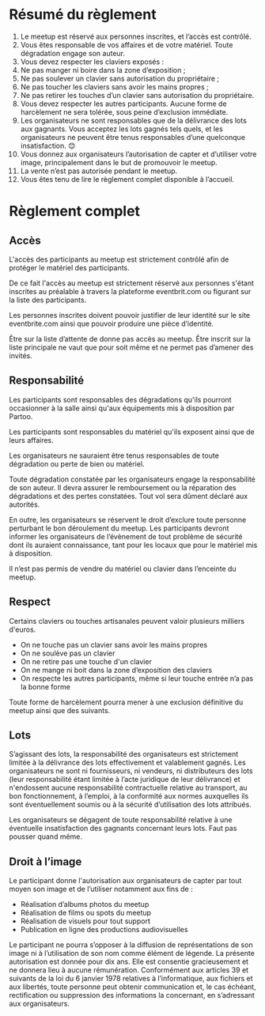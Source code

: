 # Résumé du règlement 

1. Le meetup est réservé aux personnes inscrites, et l’accès est contrôlé.
2. Vous êtes responsable de vos affaires et de votre matériel. Toute dégradation engage son auteur.
3. Vous devez respecter les claviers exposés :
4. Ne pas manger ni boire dans la zone d’exposition ;
5. Ne pas soulever un clavier sans autorisation du propriétaire ;
6. Ne pas toucher les claviers sans avoir les mains propres ;
7. Ne pas retirer les touches d’un clavier sans autorisation du propriétaire.
8. Vous devez respecter les autres participants. Aucune forme de harcèlement ne sera tolérée, sous peine d’exclusion immédiate.
9. Les organisateurs ne sont responsables que de la délivrance des lots aux gagnants. Vous acceptez les lots gagnés tels quels, et les organisateurs ne peuvent être tenus responsables d’une quelconque insatisfaction. 😊
10. Vous donnez aux organisateurs l’autorisation de capter et d’utiliser votre image, principalement dans le but de promouvoir le meetup.
11. La vente n’est pas autorisée pendant le meetup.
12. Vous êtes tenu de lire le règlement complet disponible à l’accueil.


# Règlement complet


## Accès

L'accès des participants au meetup est strictement contrôlé afin de protéger le matériel des participants.

De ce fait l'accès au meetup est strictement réservé aux personnes s'étant inscrites au préalable à travers la plateforme eventbrit.com ou figurant sur la liste des participants.

Les personnes inscrites doivent pouvoir justifier de leur identité sur le site eventbrite.com ainsi que pouvoir produire une pièce d’identité.

Être sur la liste d’attente de donne pas accès au meetup. Être inscrit sur la liste principale ne vaut que pour soit même et ne permet pas d’amener des invités.


## Responsabilité

Les participants sont responsables des dégradations qu'ils pourront occasionner à la salle ainsi qu'aux équipements mis à disposition par Partoo.

Les participants sont responsables du matériel qu'ils exposent ainsi que de leurs affaires.

Les organisateurs ne sauraient être tenus responsables de toute dégradation ou perte de bien ou matériel.

Toute dégradation constatée par les organisateurs engage la responsabilité de son auteur. Il devra assurer le remboursement ou la réparation des dégradations et des pertes constatées. Tout vol sera dûment déclaré aux autorités.

En outre, les organisateurs se réservent le droit d’exclure toute personne perturbant le bon déroulement du meetup. Les participants devront informer les organisateurs de l’évènement de tout problème de sécurité dont ils auraient connaissance, tant pour les locaux que pour le matériel mis à disposition.

Il n’est pas permis de vendre du matériel ou clavier dans l’enceinte du meetup.

## Respect

Certains claviers ou touches artisanales peuvent valoir plusieurs milliers d'euros. 

* On ne touche pas un clavier sans avoir les mains propres
* On ne soulève pas un clavier
* On ne retire pas une touche d'un clavier
* On ne mange ni boit dans la zone d’exposition des claviers
* On respecte les autres participants, même si leur touche entrée n’a pas la bonne forme

Toute forme de harcèlement pourra mener à une exclusion définitive du meetup ainsi que des suivants.



## Lots

S’agissant des lots, la responsabilité des organisateurs est strictement limitée à la délivrance des lots effectivement et valablement gagnés. Les organisateurs ne sont ni fournisseurs, ni vendeurs, ni distributeurs des lots (leur responsabilité étant limitée à l’acte juridique de leur délivrance) et n'endossent aucune responsabilité contractuelle relative au transport, au bon fonctionnement, à l’emploi, à la conformité aux normes auxquelles ils sont éventuellement soumis ou à la sécurité d’utilisation des lots attribués.

Les organisateurs se dégagent de toute responsabilité relative à une éventuelle insatisfaction des gagnants concernant leurs lots. Faut pas pousser quand même.



## Droit à l’image

Le participant donne l'autorisation aux organisateurs de capter par tout moyen son image et de l’utiliser notamment aux fins de :
* Réalisation d’albums photos du meetup
* Réalisation de films ou spots du meetup
* Réalisation de visuels pour tout support
* Publication en ligne des productions audiovisuelles

Le participant ne pourra s’opposer à la diffusion de représentations de son image ni à l’utilisation de son nom comme élément de légende. La présente autorisation est donnée pour dix ans. Elle est consentie gracieusement et ne donnera lieu à aucune rémunération. Conformément aux articles 39 et suivants de la loi du 6 janvier 1978 relatives à l’informatique, aux fichiers et aux libertés, toute personne peut obtenir communication et, le cas échéant, rectification ou suppression des informations la concernant, en s’adressant aux organisateurs.

